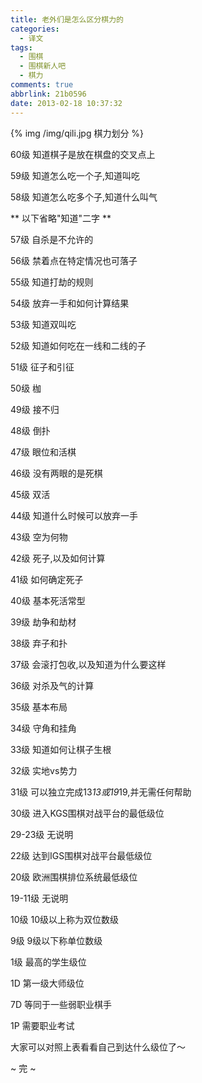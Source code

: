 ```yaml
---
title: 老外们是怎么区分棋力的
categories:
  - 译文
tags:
  - 围棋
  - 围棋新人吧
  - 棋力
comments: true
abbrlink: 21b0596
date: 2013-02-18 10:37:32
---
```


{% img /img/qili.jpg 棋力划分 %}

60级 知道棋子是放在棋盘的交叉点上

59级 知道怎么吃一个子,知道叫吃

58级 知道怎么吃多个子,知道什么叫气

** 以下省略"知道"二字 **

57级 自杀是不允许的

56级 禁着点在特定情况也可落子

55级 知道打劫的规则

54级 放弃一手和如何计算结果

53级 知道双叫吃

52级 知道如何吃在一线和二线的子

51级 征子和引征

50级 枷

49级 接不归

48级 倒扑

47级 眼位和活棋

46级 没有两眼的是死棋

45级 双活

44级 知道什么时候可以放弃一手

43级 空为何物

42级 死子,以及如何计算

41级 如何确定死子

40级 基本死活常型

39级 劫争和劫材

38级 弃子和扑

37级 会滚打包收,以及知道为什么要这样

36级 对杀及气的计算

35级 基本布局

34级 守角和挂角

33级 知道如何让棋子生根

32级 实地vs势力

31级 可以独立完成13*13或19*19,并无需任何帮助

30级 进入KGS围棋对战平台的最低级位

29-23级 无说明

22级 达到IGS围棋对战平台最低级位

20级 欧洲围棋排位系统最低级位

19-11级 无说明

10级 10级以上称为双位数级

9级 9级以下称单位数级

1级 最高的学生级位

1D 第一级大师级位

7D 等同于一些弱职业棋手

1P 需要职业考试

大家可以对照上表看看自己到达什么级位了～

~ 完 ~

